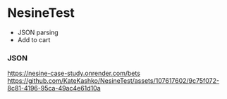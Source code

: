 # NesineTest
+ JSON parsing
+ Add to cart

### JSON
https://nesine-case-study.onrender.com/bets <br>
https://github.com/KateKashko/NesineTest/assets/107617602/9c75f072-8c81-4196-95ca-49ac4e61d10a
